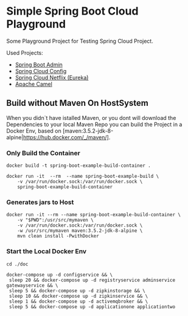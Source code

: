 # Simple Spring Boot Cloud Playground

 Some Playground Project for Testing Spring Cloud Project. 
 
 Used Projects:
  - [Spring Boot Admin][springbootcloudadmin]
  - [Spring Cloud Config][springbootcloudconfig]
  - [Spring Cloud Netflix (Eureka)][springbootcloudeureka]
  - [Apache Camel][springbootapachecamel]  


## Build without Maven On HostSystem

 When you didn`t have istalled Maven, or you dont will download the Dependencies to your local Maven Repo you can build the Project in a Docker Env, based on [maven:3.5.2-jdk-8-alpine|https://hub.docker.com/_/maven/].

### Only Build the Container

```
docker build -t spring-boot-example-build-container . 

docker run -it  --rm  --name spring-boot-example-build \
    -v /var/run/docker.sock:/var/run/docker.sock \
    spring-boot-example-build-container 
```


### Generates jars to Host
```
docker run -it --rm --name spring-boot-example-build-container \
    -v "$PWD":/usr/src/mymaven \
    -v /var/run/docker.sock:/var/run/docker.sock \
    -w /usr/src/mymaven maven:3.5.2-jdk-8-alpine \
    mvn clean install -PwithDocker
```
### Start the Local Docker Env

```
cd ./doc

docker-compose up -d configservice && \
 sleep 20 && docker-compose up -d registryservice adminservice gatewayservice && \
 sleep 5 && docker-compose up -d zipkinstorage && \
 sleep 10 && docker-compose up -d zipkinservice && \
 sleep 1 && docker-compose up -d activemqbroker && \
 sleep 5 && docker-compose up -d applicationone applicationtwo

```


  
[springbootcloudadmin]: https://github.com/codecentric/spring-boot-admin
[springbootcloudconfig]: https://cloud.spring.io/spring-cloud-config/
[springbootcloudeureka]: https://cloud.spring.io/spring-cloud-netflix/
[springbootapachecamel]: http://camel.apache.org/spring-boot.html